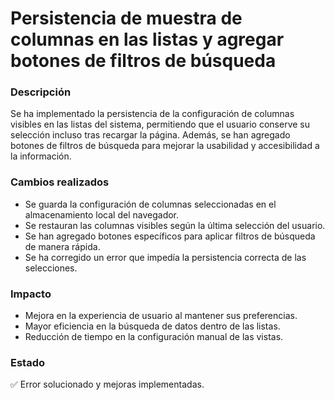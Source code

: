 # Persistencia de muestra de columnas en las listas y agregar botones de filtros de búsqueda

### Descripción
Se ha implementado la persistencia de la configuración de columnas visibles en las listas del sistema, permitiendo que el usuario conserve su selección incluso tras recargar la página. Además, se han agregado botones de filtros de búsqueda para mejorar la usabilidad y accesibilidad a la información.

### Cambios realizados
- Se guarda la configuración de columnas seleccionadas en el almacenamiento local del navegador.
- Se restauran las columnas visibles según la última selección del usuario.
- Se han agregado botones específicos para aplicar filtros de búsqueda de manera rápida.
- Se ha corregido un error que impedía la persistencia correcta de las selecciones.

### Impacto
- Mejora en la experiencia de usuario al mantener sus preferencias.
- Mayor eficiencia en la búsqueda de datos dentro de las listas.
- Reducción de tiempo en la configuración manual de las vistas.

### Estado
✅ Error solucionado y mejoras implementadas.